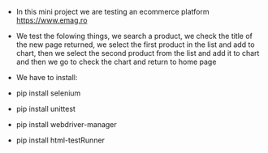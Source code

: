 - In this mini project we are testing an ecommerce platform https://www.emag.ro
- We test the folowing things, we search a product, we check the title of the new page returned, we select the first product in the list and add to chart, then we select the second product from the list and add it to chart and then we go to check the chart and return to home page

- We have to install:
- pip install selenium
- pip install unittest
- pip install webdriver-manager
- pip install html-testRunner
